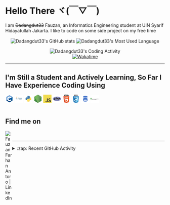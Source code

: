 # Hello There ヾ(￣▽￣)
I am ~~Dadangdut33~~ Fauzan, an Informatics Engineering student at UIN Syarif Hidayatullah Jakarta. I like to code on some side project on my
free time<br>

<p align="center">
    <img align="center" width="501px" src="https://github-readme-stats.vercel.app/api?username=Dadangdut33&show_icons=true&count_private=true" alt="Dadangdut33's GitHub stats">
    <img align="center" width="209px" src="https://github-readme-stats.vercel.app/api/top-langs/?username=Dadangdut33&langs_count=8" alt="Dadangdut33's Most Used Language">
</p>
<p align="center">
    <img align="center" src="https://github-readme-stats.vercel.app/api/wakatime?username=Dadangdut33" alt="Dadangdut33's Coding Activity"><br>
    <a href="https://wakatime.com/@2c62c33c-4952-4ba2-98b9-e2451599b83a"><img src="https://wakatime.com/badge/user/2c62c33c-4952-4ba2-98b9-e2451599b83a.svg" alt="Wakatime" /></a>
</p>    

---
## I'm Still a Student and Actively Learning, So Far I Have Experience Coding Using
<div align="left">
    <img align="center" alt="C" width="26px"
        src="https://raw.githubusercontent.com/github/explore/f3e22f0dca2be955676bc70d6214b95b13354ee8/topics/c/c.png" />
    <img align="center" alt="Java" width="26px"
        src="https://raw.githubusercontent.com/github/explore/80688e429a7d4ef2fca1e82350fe8e3517d3494d/topics/java/java.png" />
    <img align="center" alt="Python" width="26px"
        src="https://raw.githubusercontent.com/github/explore/80688e429a7d4ef2fca1e82350fe8e3517d3494d/topics/python/python.png" />
    <img align="center" alt="Node.js" width="26px"
        src="https://raw.githubusercontent.com/github/explore/80688e429a7d4ef2fca1e82350fe8e3517d3494d/topics/nodejs/nodejs.png" />
    <img align="center" alt="JavaScript" width="26px"
        src="https://raw.githubusercontent.com/github/explore/80688e429a7d4ef2fca1e82350fe8e3517d3494d/topics/javascript/javascript.png" />
    <img align="center" alt="PHP" width="26px"
        src="https://raw.githubusercontent.com/github/explore/ccc16358ac4530c6a69b1b80c7223cd2744dea83/topics/php/php.png" />
    <img align="center" alt="HTML5" width="26px"
        src="https://raw.githubusercontent.com/github/explore/80688e429a7d4ef2fca1e82350fe8e3517d3494d/topics/html/html.png" />
    <img align="center" alt="CSS3" width="26px"
        src="https://raw.githubusercontent.com/github/explore/80688e429a7d4ef2fca1e82350fe8e3517d3494d/topics/css/css.png" />
    <img align="center" alt="SQL" width="26px"
        src="https://raw.githubusercontent.com/github/explore/80688e429a7d4ef2fca1e82350fe8e3517d3494d/topics/sql/sql.png" />
    <img align="center" alt="MongoDB" width="26px"
        src="https://raw.githubusercontent.com/github/explore/80688e429a7d4ef2fca1e82350fe8e3517d3494d/topics/mongodb/mongodb.png" />
</div>

<br />

## Find me on

[<img align="left" alt="Fauzan Farhan Antoro | LinkedIn" width="22px"
    src="https://content.linkedin.com/content/dam/me/brand/en-us/brand-home/logos/In-Blue-Logo.png.original.png" />](https://www.linkedin.com/in/fauzan-farhan-antoro/)

<br />

---
<details>
    <summary>:zap: Recent GitHub Activity</summary>
<!--START_SECTION:activity-->
1. ❗️ Closed issue [#10](https://github.com/Dadangdut33/Screen-Translate/issues/10) in [Dadangdut33/Screen-Translate](https://github.com/Dadangdut33/Screen-Translate)
<!--END_SECTION:activity-->
</details>